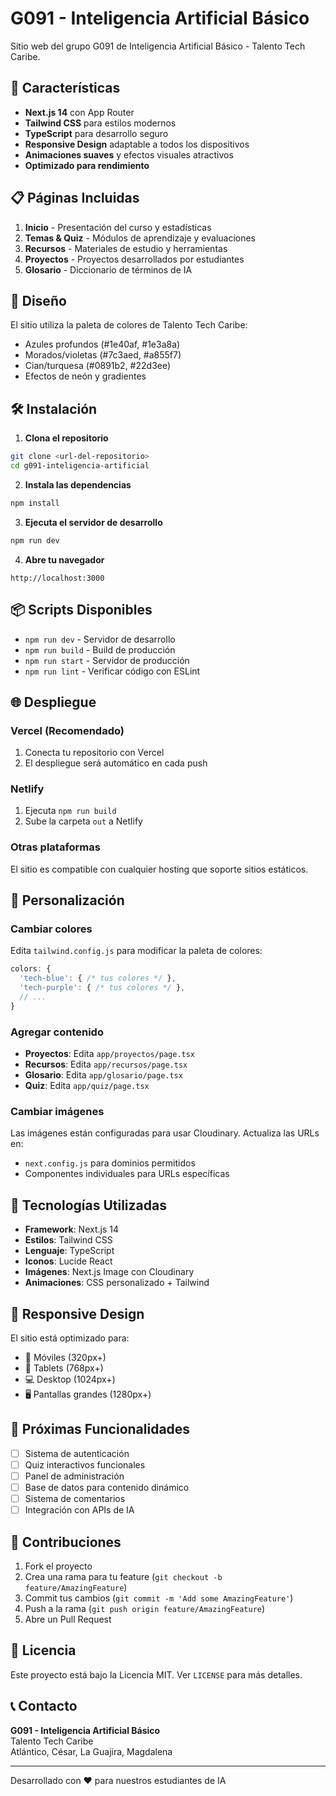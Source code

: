 # G091 - Inteligencia Artificial Básico

Sitio web del grupo G091 de Inteligencia Artificial Básico - Talento Tech Caribe.

## 🚀 Características

- **Next.js 14** con App Router
- **Tailwind CSS** para estilos modernos
- **TypeScript** para desarrollo seguro
- **Responsive Design** adaptable a todos los dispositivos
- **Animaciones suaves** y efectos visuales atractivos
- **Optimizado para rendimiento**

## 📋 Páginas Incluidas

1. **Inicio** - Presentación del curso y estadísticas
2. **Temas & Quiz** - Módulos de aprendizaje y evaluaciones
3. **Recursos** - Materiales de estudio y herramientas
4. **Proyectos** - Proyectos desarrollados por estudiantes
5. **Glosario** - Diccionario de términos de IA

## 🎨 Diseño

El sitio utiliza la paleta de colores de Talento Tech Caribe:
- Azules profundos (#1e40af, #1e3a8a)
- Morados/violetas (#7c3aed, #a855f7)
- Cian/turquesa (#0891b2, #22d3ee)
- Efectos de neón y gradientes

## 🛠️ Instalación

1. **Clona el repositorio**
```bash
git clone <url-del-repositorio>
cd g091-inteligencia-artificial
```

2. **Instala las dependencias**
```bash
npm install
```

3. **Ejecuta el servidor de desarrollo**
```bash
npm run dev
```

4. **Abre tu navegador**
```
http://localhost:3000
```

## 📦 Scripts Disponibles

- `npm run dev` - Servidor de desarrollo
- `npm run build` - Build de producción
- `npm run start` - Servidor de producción
- `npm run lint` - Verificar código con ESLint

## 🌐 Despliegue

### Vercel (Recomendado)
1. Conecta tu repositorio con Vercel
2. El despliegue será automático en cada push

### Netlify
1. Ejecuta `npm run build`
2. Sube la carpeta `out` a Netlify

### Otras plataformas
El sitio es compatible con cualquier hosting que soporte sitios estáticos.

## 📝 Personalización

### Cambiar colores
Edita `tailwind.config.js` para modificar la paleta de colores:

```javascript
colors: {
  'tech-blue': { /* tus colores */ },
  'tech-purple': { /* tus colores */ },
  // ...
}
```

### Agregar contenido
- **Proyectos**: Edita `app/proyectos/page.tsx`
- **Recursos**: Edita `app/recursos/page.tsx`
- **Glosario**: Edita `app/glosario/page.tsx`
- **Quiz**: Edita `app/quiz/page.tsx`

### Cambiar imágenes
Las imágenes están configuradas para usar Cloudinary. Actualiza las URLs en:
- `next.config.js` para dominios permitidos
- Componentes individuales para URLs específicas

## 🔧 Tecnologías Utilizadas

- **Framework**: Next.js 14
- **Estilos**: Tailwind CSS
- **Lenguaje**: TypeScript
- **Iconos**: Lucide React
- **Imágenes**: Next.js Image con Cloudinary
- **Animaciones**: CSS personalizado + Tailwind

## 📱 Responsive Design

El sitio está optimizado para:
- 📱 Móviles (320px+)
- 📱 Tablets (768px+)
- 💻 Desktop (1024px+)
- 🖥️ Pantallas grandes (1280px+)

## 🎯 Próximas Funcionalidades

- [ ] Sistema de autenticación
- [ ] Quiz interactivos funcionales
- [ ] Panel de administración
- [ ] Base de datos para contenido dinámico
- [ ] Sistema de comentarios
- [ ] Integración con APIs de IA

## 👥 Contribuciones

1. Fork el proyecto
2. Crea una rama para tu feature (`git checkout -b feature/AmazingFeature`)
3. Commit tus cambios (`git commit -m 'Add some AmazingFeature'`)
4. Push a la rama (`git push origin feature/AmazingFeature`)
5. Abre un Pull Request

## 📄 Licencia

Este proyecto está bajo la Licencia MIT. Ver `LICENSE` para más detalles.

## 📞 Contacto

**G091 - Inteligencia Artificial Básico**  
Talento Tech Caribe  
Atlántico, César, La Guajira, Magdalena

---

Desarrollado con ❤️ para nuestros estudiantes de IA
